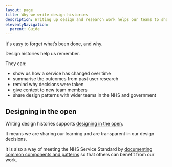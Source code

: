 ```yaml
---
layout: page
title: Why we write design histories
description: Writing up design and research work helps our teams to share and remember.
eleventyNavigation:
  parent: Guide
---
```


It's easy to forget what’s been done, and why.

Design histories help us remember.

They can:

* show us how a service has changed over time
* summarise the outcomes from past user research
* remind why decisions were taken
* give context to new team members
* share design patterns with wider teams in the NHS and government

## Designing in the open

Writing design histories supports [designing in the open](https://service-manual.nhs.uk/design-system/design-principles).

It means we are sharing our learning and are transparent in our design decisions.

It is also a way of meeting the NHS Service Standard by [documenting common components and patterns](https://service-manual.nhs.uk/standards-and-technology/service-standard-points/13-use-and-contribute-to-open-standards-common-components-and-patterns) so that others can benefit from our work.

